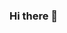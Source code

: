 ### Hi there 👋

<!--
**sevdeakyildiz/sevdeakyildiz** is a ✨ _special_ ✨ repository because its `README.md` (this file) appears on your GitHub profile.

Here are some ideas to get you started:

- 🔭 I’m currently working on ...
- 🌱 I’m currently learning python and c#
- 👯 I’m looking to collaborate on ...
- 🤔 I’m looking for help with ...
- 💬 Ask me about linkedln and instagram
- 📫 How to reach me: ...
- 😄 Pronouns: ...
- ⚡ Fun fact: ...
-->
